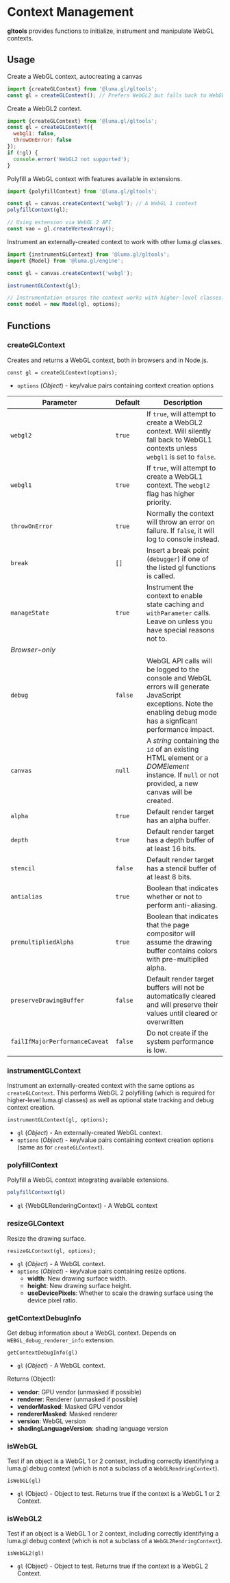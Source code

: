 # Context Management

**gltools** provides functions to initialize, instrument and manipulate WebGL contexts.

## Usage

Create a WebGL context, autocreating a canvas
```js
import {createGLContext} from '@luma.gl/gltools';
const gl = createGLContext(); // Prefers WebGL2 but falls back to WebGL1
```

Create a WebGL2 context.
```js
import {createGLContext} from '@luma.gl/gltools';
const gl = createGLContext({
  webgl1: false,
  throwOnError: false
});
if (!gl) {
  console.error('WebGL2 not supported');
}
```

Polyfill a WebGL context with features available in extensions.
```js
import {polyfillContext} from '@luma.gl/gltools';

const gl = canvas.createContext('webgl'); // A WebGL 1 context
polyfillContext(gl);

// Using extension via WebGL 2 API
const vao = gl.createVertexArray();
```

Instrument an externally-created context to work with other luma.gl classes.
```js
import {instrumentGLContext} from '@luma.gl/gltools';
import {Model} from '@luma.gl/engine';

const gl = canvas.createContext('webgl');

instrumentGLContext(gl);

// Instrumentation ensures the context works with higher-level classes.
const model = new Model(gl, options);
```

## Functions


### createGLContext

Creates and returns a WebGL context, both in browsers and in Node.js.

```
const gl = createGLContext(options);
```

* `options` (*Object*) - key/value pairs containing context creation options

| Parameter               | Default | Description |
| ---                     | ---     | ---         |
| `webgl2`                | `true`  | If `true`, will attempt to create a WebGL2 context. Will silently fall back to WebGL1 contexts unless `webgl1` is set to `false`. |
| `webgl1`                | `true`  | If `true`, will attempt to create a WebGL1 context. The `webgl2` flag has higher priority. |
| `throwOnError`          | `true`  | Normally the context will throw an error on failure. If `false`, it will log to console instead. |
| `break`          | `[]`  | Insert a break point (`debugger`) if one of the listed gl functions is called. |
| `manageState`           | `true`  | Instrument the context to enable state caching and `withParameter` calls. Leave on unless you have special reasons not to. |
| *Browser-only*            |         |        | |
| `debug`                 | `false` | WebGL API calls will be logged to the console and WebGL errors will generate JavaScript exceptions. Note the enabling debug mode has a signficant performance impact. |
| `canvas`                | `null`  | A *string* containing the `id` of an existing HTML element or a *DOMElement* instance. If `null` or not provided, a new canvas will be created. |
| `alpha`                 | `true`  | Default render target has an alpha buffer. |
| `depth`                 | `true`  | Default render target has a depth buffer of at least 16 bits. |
| `stencil`               | `false` | Default render target has a stencil buffer of at least 8 bits. |
| `antialias`             | `true`  | Boolean that indicates whether or not to perform anti-aliasing. |
| `premultipliedAlpha`    | `true`  | Boolean that indicates that the page compositor will assume the drawing buffer contains colors with pre-multiplied alpha.
| `preserveDrawingBuffer` | `false` | Default render target buffers will not be automatically cleared and will preserve their values until cleared or overwritten |
| `failIfMajorPerformanceCaveat` |`false`|Do not create if the system performance is low.

### instrumentGLContext

Instrument an externally-created context with the same options as `createGLContext`. This performs WebGL 2 polyfilling (which is required for higher-level luma.gl classes) as well as optional state tracking and debug context creation.

```
instrumentGLContext(gl, options);
```

* `gl` (*Object*) - An externally-created WebGL context.
* `options` (*Object*) - key/value pairs containing context creation options (same as for `createGLContext`).


### polyfillContext

Polyfill a WebGL context integrating available extensions.

```js
polyfillContext(gl)
```

* `gl` {WebGLRenderingContext} - A WebGL context



### resizeGLContext

Resize the drawing surface.

```
resizeGLContext(gl, options);
```
* `gl` (*Object*) - A WebGL context.
* `options` (*Object*) - key/value pairs containing resize options.
  * **width**: New drawing surface width.
  * **height**: New drawing surface height.
  * **useDevicePixels**: Whether to scale the drawing surface using the device pixel ratio.

### getContextDebugInfo

Get debug information about a WebGL context. Depends on `WEBGL_debug_renderer_info` extension.

`getContextDebugInfo(gl)`

* `gl` (*Object*) - A WebGL context.

Returns (Object):
- **vendor**: GPU vendor (unmasked if possible)
- **renderer**: Renderer (unmasked if possible)
- **vendorMasked**: Masked GPU vendor
- **rendererMasked**: Masked renderer
- **version**: WebGL version
- **shadingLanguageVersion**: shading language version

### isWebGL

Test if an object is a WebGL 1 or 2 context, including correctly identifying a luma.gl debug context (which is not a subclass of a `WebGLRendringContext`).

`isWebGL(gl)`

* `gl` (Object) - Object to test.
Returns true if the context is a WebGL 1 or 2 Context.

### isWebGL2

Test if an object is a WebGL 1 or 2 context, including correctly identifying a luma.gl debug context (which is not a subclass of a `WebGL2RendringContext`).

`isWebGL2(gl)`

* `gl` (Object) - Object to test.
Returns true if the context is a WebGL 2 Context.

